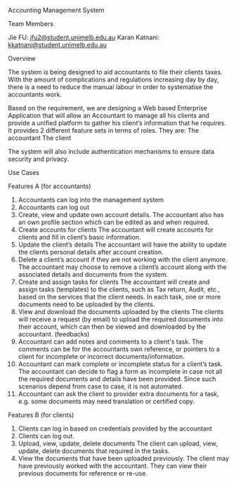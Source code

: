 Accounting Management System

Team Members

Jie FU: jfu2@student.unimelb.edu.au
Karan Katnani: kkatnani@student.unimelb.edu.au

Overview

The system is being designed to aid accountants to file their clients taxes. With the amount of complications and regulations increasing day by day, there is a need to reduce the manual labour in order to systematise the accountants work.

Based on the requirement, we are designing a Web based Enterprise Application that will allow an Accountant to manage all his clients and provide a unified platform to gather his client’s information that he requires. It provides 2 different feature sets in terms of roles. They are:
The accountant
The client

The system will also include authentication mechanisms to ensure data security and privacy.

Use Cases

Features A (for accountants)
1. Accountants can log into the management system
2. Accountants can log out
3. Create, view and update own account details.
	The accountant also has an own profile section which can be edited as and when required.
4. Create accounts for clients
	The accountant will create accounts for clients and fill in client’s basic information.
5. Update the client’s details
	The accountant will have the ability to update the clients personal details after account creation.
6. Delete a client’s account if they are not working with the client anymore.
	The accountant may choose to remove a client’s account along with the associated details and documents from the system.
7. Create and assign tasks for clients
	The accountant will create and assign tasks (templates) to the clients, such as Tax return, Audit, etc., based on the services that the client needs. In each task, one or more documents need to be uploaded by the clients.
8. View and download the documents uploaded by the clients
	The clients will receive a request (by email) to upload the required documents into their account, which can then be viewed and downloaded by the accountant.
(feedbacks)
9. Accountant can add notes and comments to a client's task.
	The comments can be for the accountants own reference, or pointers to a client for incomplete or incorrect documents/information.
10. Accountant can mark complete or incomplete status for a client’s task.
	The accountant can decide to flag a form as incomplete in case not all the required documents and details have been provided. Since such scenarios depend from case to case, it is not automated.
11. Accountant can ask the client to provider extra documents for a task, e.g. some documents may need translation or certified copy.

Features B (for clients)
1. Clients can log in based on credentials provided by the accountant
2. Clients can log out.
3. Upload, view, update, delete documents
	The client can upload, view, update, delete documents that required in the tasks.
4. View the documents that have been uploaded previously.
	The client may have previously worked with the accountant. They can view their previous documents for reference or re-use.
